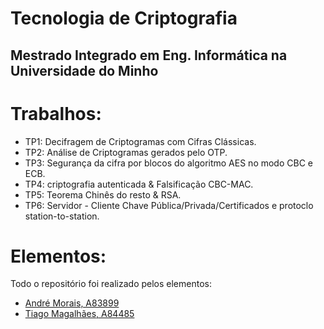 # Tecnologia de Criptografia 

## Mestrado Integrado em Eng. Informática na Universidade do Minho

# Trabalhos:

- TP1: Decifragem de Criptogramas com Cifras Clássicas.
- TP2: Análise de Criptogramas gerados pelo OTP.
- TP3: Segurança da cifra por blocos do algoritmo AES no modo CBC e ECB.
- TP4: criptografia autenticada & Falsificação CBC-MAC.
- TP5: Teorema Chinês do resto & RSA.
- TP6: Servidor - Cliente Chave Pública/Privada/Certificados e protoclo station-to-station.

# Elementos:
Todo o repositório foi realizado pelos elementos:
- [André Morais, A83899](https://github.com/Demorales1998)
- [Tiago Magalhães, A84485](https://github.com/TiagoMag)

